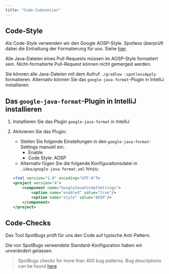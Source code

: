 ```yaml
---
title: "Code-Codvention"
---
```


## Code-Style

Als Code-Style verwenden wir den Google AOSP-Style. Spotless überprüft dabei die Einhaltung der Formatierung für uns. Siehe [hier](https://github.com/diffplug/spotless/tree/main/plugin-gradle#google-java-format).

Alle Java-Dateien eines Pull-Requests müssen im AOSP-Style formatiert sein. Nicht-formatierte Pull-Request können nicht gemerged werden.

Sie können alle Java-Dateien mit dem Aufruf `./gradlew :spotlessApply` formatieren. Alternativ können Sie das `google-java-format`-Plugin in IntelliJ installieren.

## Das `google-java-format`-Plugin in IntelliJ installieren

1.  Installieren Sie das Plugin `google-java-format` in IntelliJ
2.  Aktivieren Sie das Plugin:
    - Stellen Sie folgende Einstellungen in den `google-java-format`-Settings manuell ein:
        - Enable
        - Code Style: AOSP
    - Alternativ fügen Sie die folgende Konfigurationsdatei in `.idea/google-java-format.xml` hinzu:

    ```xml
    <?xml version="1.0" encoding="UTF-8"?>
    <project version="4">
        <component name="GoogleJavaFormatSettings">
            <option name="enabled" value="true"/>
            <option name="style" value="AOSP"/>
        </component>
    </project>
    ```

## Code-Checks

Das Tool SpotBugs prüft für uns den Code auf typische Anti-Pattern.

Die von SpotBugs verwendete Standard-Konfiguration haben wir unverändert gelassen.

> SpotBugs checks for more than 400 bug patterns. Bug descriptions can be found [here](https://spotbugs.readthedocs.io/en/latest/bugDescriptions.html)
